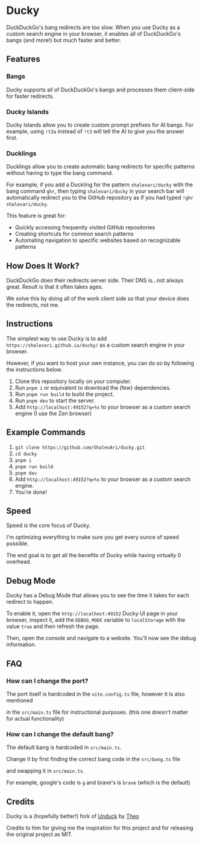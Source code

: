 # Ducky

DuckDuckGo's bang redirects are too slow. When you use Ducky as a custom search engine in your browser, it enables all of DuckDuckGo's bangs (and more!) but much faster and better.

## Features

### Bangs

Ducky supports all of DuckDuckGo's bangs and processes them client-side for faster redirects.

### Ducky Islands

Ducky Islands allow you to create custom prompt prefixes for AI bangs. For example, using `!t3a` instead of `!t3` will tell the AI to give you the answer first.

### Ducklings

Ducklings allow you to create automatic bang redirects for specific patterns without having to type the bang command.

For example, if you add a Duckling for the pattern `shalevari/ducky` with the bang command `ghr`, then typing `shalevari/ducky` in your search bar will automatically redirect you to the GitHub repository as if you had typed `!ghr shalevari/ducky`.

This feature is great for:

- Quickly accessing frequently visited GitHub repositories
- Creating shortcuts for common search patterns
- Automating navigation to specific websites based on recognizable patterns

## How Does It Work?

DuckDuckGo does their redirects server side. Their DNS is...not always great. Result is that it often takes ages.

We solve this by doing all of the work client side so that your device does the redirects, not me.

## Instructions

The simplest way to use Ducky is to add `https://shalevari.github.io/ducky/` as a custom search engine in your browser.

However, if you want to host your own instance, you can do so by following the instructions below.

1. Clone this repository locally on your computer.
2. Run `pnpm i` or equivalent to download the (few) dependencies.
3. Run `pnpm run build` to build the project.
4. Run `pnpm dev` to start the server.
5. Add `http://localhost:49152?q=%s` to your browser as a custom search engine (I use the Zen browser)

## Example Commands

1. `git clone https://github.com/ShalevAri/ducky.git`
2. `cd ducky`
3. `pnpm i`
4. `pnpm run build`
5. `pnpm dev`
6. Add `http://localhost:49152?q=%s` to your browser as a custom search engine.
7. You're done!

## Speed

Speed is the core focus of Ducky.

I'm optimizing everything to make sure you get every ounce of speed possible.

The end goal is to get all the benefits of Ducky while having virtually 0 overhead.

## Debug Mode

Ducky has a Debug Mode that allows you to see the time it takes for each redirect to happen.

To enable it, open the `http://localhost:49152` Ducky UI page in your browser, inspect it, add the `DEBUG_MODE` variable to `localStorage` with the value `true` and then refresh the page.

Then, open the console and navigate to a website. You'll now see the debug information.

## FAQ

### How can I change the port?

The port itself is hardcoded in the `vite.config.ts` file, however it is also mentioned

in the `src/main.ts` file for instructional purposes. (this one doesn't matter for actual functionality)

### How can I change the default bang?

The default bang is hardcoded in `src/main.ts`.

Change it by first finding the correct bang code in the `src/bang.ts` file

and swapping it in `src/main.ts`.

For example, google's code is `g` and brave's is `brave` (which is the default)

## Credits

Ducky is a (hopefully better!) fork of [Unduck](https://github.com/t3dotgg/unduck) by [Theo](https://github.com/t3dotgg)

Credits to him for giving me the inspiration for this project and for releasing the original project as MIT.
